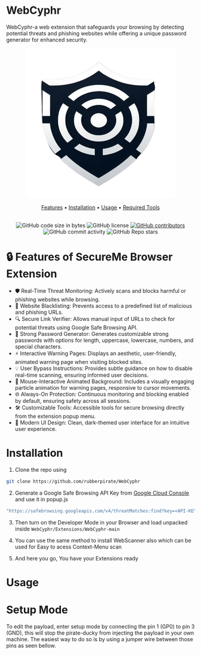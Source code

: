 # WebCyphr

WebCyphr-a web extension that safeguards your browsing by detecting potential threats and phishing websites while offering a unique password generator for enhanced security.

<p align="center">
  <img src="icon.png", width="400", height="400", title="webCyphr"/>
</p>
<p align="center">
  <a href="#features">Features</a> •
  <a href="#installation">Installation</a> •
  <a href="#usage">Usage</a> •
  <a href="#required-tools">Required Tools</a>
  <br>
  <br>

  <div align="center">
  <img alt="GitHub code size in bytes" src="https://img.shields.io/github/languages/code-size/RubberPirate/WebCyphr">
  <img alt="GitHub license" src="https://img.shields.io/github/license/RubberPirate/WebCyphr">
  <a href="https://github.com/RubberPirate/WebCyphr/graphs/contributors"><img alt="GitHub contributors" src="https://img.shields.io/github/contributors/RubberPirate/WebCyphr"></a>
  <img alt="GitHub commit activity" src="https://img.shields.io/github/commit-activity/m/RubberPirate/WebCyphr">
  <img alt="GitHub Repo stars" src="https://img.shields.io/github/stars/RubberPirate/WebCyphr">
</div>

# 🔒 Features of SecureMe Browser Extension
  
- 🛡️ Real-Time Threat Monitoring: Actively scans and blocks harmful or phishing websites while browsing.
- 🚫 Website Blacklisting: Prevents access to a predefined list of malicious and phishing URLs.
- 🔍 Secure Link Verifier: Allows manual input of URLs to check for potential threats using Google Safe Browsing API.
- 🔑 Strong Password Generator: Generates customizable strong passwords with options for length, uppercase, lowercase, numbers, and special characters.
- ⚡ Interactive Warning Pages: Displays an aesthetic, user-friendly, animated warning page when visiting blocked sites.
- 💡 User Bypass Instructions: Provides subtle guidance on how to disable real-time scanning, ensuring informed user decisions.
- 🎨 Mouse-Interactive Animated Background: Includes a visually engaging particle animation for warning pages, responsive to cursor movements.
- 🌐 Always-On Protection: Continuous monitoring and blocking enabled by default, ensuring safety across all sessions.
- 🛠️ Customizable Tools: Accessible tools for secure browsing directly from the extension popup menu.
- 🧩 Modern UI Design: Clean, dark-themed user interface for an intuitive user experience.


# Installation

1. Clone the repo using
```sh
git clone https://github.com/rubberpirate/WebCyphr
```

2. Generate a Google Safe Browsing API Key from [Google Cloud Console](https://console.cloud.google.com) and use it in popup.js
```sh
"https://safebrowsing.googleapis.com/v4/threatMatches:find?key=<API-KEY-HERE>"
```

3. Then turn on the Developer Mode in your Browser and load unpacked inside `WebCyphr/Extensions/WebCyphr-main`

4. You can use the same method to install WebScanner also which can be used for Easy to acess Context-Menu scan

5. And here you go, You have your Extensions ready 

# Usage

# Setup Mode

To edit the payload, enter setup mode by connecting the pin 1 (GP0) to pin 3 (GND), this will stop the pirate-ducky from injecting the payload in your own machine.
The easiest way to do so is by using a jumper wire between those pins as seen bellow.
